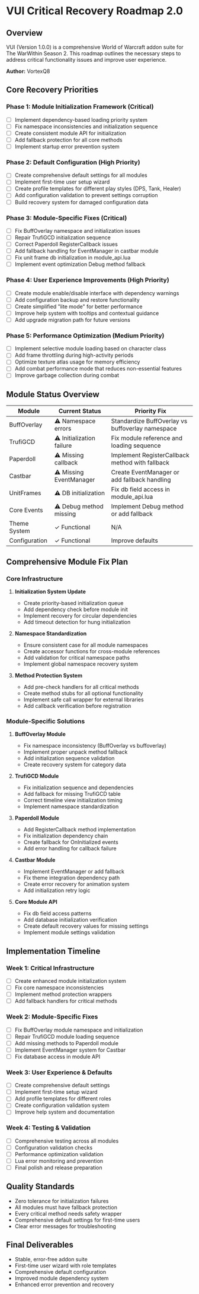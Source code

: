 # VUI Critical Recovery Roadmap 2.0

## Overview
VUI (Version 1.0.0) is a comprehensive World of Warcraft addon suite for The WarWithin Season 2. This roadmap outlines the necessary steps to address critical functionality issues and improve user experience.

**Author:** VortexQ8

## Core Recovery Priorities

### Phase 1: Module Initialization Framework (Critical)
- [ ] Implement dependency-based loading priority system
- [ ] Fix namespace inconsistencies and initialization sequence
- [ ] Create consistent module API for initialization
- [ ] Add fallback protection for all core methods
- [ ] Implement startup error prevention system

### Phase 2: Default Configuration (High Priority)
- [ ] Create comprehensive default settings for all modules
- [ ] Implement first-time user setup wizard
- [ ] Create profile templates for different play styles (DPS, Tank, Healer)
- [ ] Add configuration validation to prevent settings corruption
- [ ] Build recovery system for damaged configuration data

### Phase 3: Module-Specific Fixes (Critical)
- [ ] Fix BuffOverlay namespace and initialization issues 
- [ ] Repair TrufiGCD initialization sequence
- [ ] Correct Paperdoll RegisterCallback issues
- [ ] Add fallback handling for EventManager in castbar module
- [ ] Fix unit frame db initialization in module_api.lua
- [ ] Implement event optimization Debug method fallback

### Phase 4: User Experience Improvements (High Priority)
- [ ] Create module enable/disable interface with dependency warnings
- [ ] Add configuration backup and restore functionality
- [ ] Create simplified "lite mode" for better performance
- [ ] Improve help system with tooltips and contextual guidance
- [ ] Add upgrade migration path for future versions

### Phase 5: Performance Optimization (Medium Priority)
- [ ] Implement selective module loading based on character class
- [ ] Add frame throttling during high-activity periods
- [ ] Optimize texture atlas usage for memory efficiency
- [ ] Add combat performance mode that reduces non-essential features
- [ ] Improve garbage collection during combat

## Module Status Overview

| Module | Current Status | Priority Fix |
|--------|---------------|--------------|
| BuffOverlay | ⚠️ Namespace errors | Standardize BuffOverlay vs buffoverlay namespace |
| TrufiGCD | ⚠️ Initialization failure | Fix module reference and loading sequence |
| Paperdoll | ⚠️ Missing callback | Implement RegisterCallback method with fallback |
| Castbar | ⚠️ Missing EventManager | Create EventManager or add fallback handling |
| UnitFrames | ⚠️ DB initialization | Fix db field access in module_api.lua |
| Core Events | ⚠️ Debug method missing | Implement Debug method or add fallback |
| Theme System | ✓ Functional | N/A |
| Configuration | ✓ Functional | Improve defaults |

## Comprehensive Module Fix Plan

### Core Infrastructure
1. **Initialization System Update**
   - Create priority-based initialization queue
   - Add dependency check before module init
   - Implement recovery for circular dependencies
   - Add timeout detection for hung initialization

2. **Namespace Standardization**
   - Ensure consistent case for all module namespaces
   - Create accessor functions for cross-module references
   - Add validation for critical namespace paths
   - Implement global namespace recovery system

3. **Method Protection System**
   - Add pre-check handlers for all critical methods
   - Create method stubs for all optional functionality
   - Implement safe call wrapper for external libraries
   - Add callback verification before registration

### Module-Specific Solutions

1. **BuffOverlay Module**
   - Fix namespace inconsistency (BuffOverlay vs buffoverlay)
   - Implement proper unpack method fallback
   - Add initialization sequence validation
   - Create recovery system for category data

2. **TrufiGCD Module**
   - Fix initialization sequence and dependencies
   - Add fallback for missing TrufiGCD table
   - Correct timeline view initialization timing
   - Implement namespace standardization

3. **Paperdoll Module**
   - Add RegisterCallback method implementation
   - Fix initialization dependency chain
   - Create fallback for OnInitialized events
   - Add error handling for callback failure

4. **Castbar Module**
   - Implement EventManager or add fallback
   - Fix theme integration dependency path
   - Create error recovery for animation system
   - Add initialization retry logic

5. **Core Module API**
   - Fix db field access patterns
   - Add database initialization verification
   - Create default recovery values for missing settings
   - Implement module settings validation

## Implementation Timeline

### Week 1: Critical Infrastructure
- [ ] Create enhanced module initialization system
- [ ] Fix core namespace inconsistencies
- [ ] Implement method protection wrappers
- [ ] Add fallback handlers for critical methods

### Week 2: Module-Specific Fixes
- [ ] Fix BuffOverlay module namespace and initialization
- [ ] Repair TrufiGCD module loading sequence
- [ ] Add missing methods to Paperdoll module
- [ ] Implement EventManager system for Castbar
- [ ] Fix database access in module API

### Week 3: User Experience & Defaults
- [ ] Create comprehensive default settings
- [ ] Implement first-time setup wizard
- [ ] Add profile templates for different roles
- [ ] Create configuration validation system
- [ ] Improve help system and documentation

### Week 4: Testing & Validation
- [ ] Comprehensive testing across all modules
- [ ] Configuration validation checks
- [ ] Performance optimization validation
- [ ] Lua error monitoring and prevention
- [ ] Final polish and release preparation

## Quality Standards
- Zero tolerance for initialization failures
- All modules must have fallback protection
- Every critical method needs safety wrapper
- Comprehensive default settings for first-time users
- Clear error messages for troubleshooting

## Final Deliverables
- Stable, error-free addon suite
- First-time user wizard with role templates
- Comprehensive default configuration
- Improved module dependency system
- Enhanced error prevention and recovery

